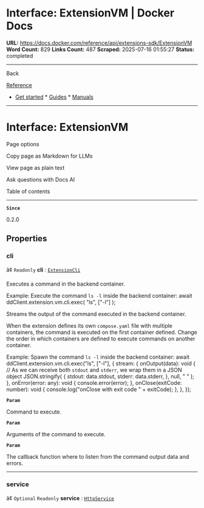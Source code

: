 # Interface: ExtensionVM | Docker Docs

**URL:** https://docs.docker.com/reference/api/extensions-sdk/ExtensionVM
**Word Count:** 829
**Links Count:** 487
**Scraped:** 2025-07-16 01:55:27
**Status:** completed

---

Back

[Reference](https://docs.docker.com/reference/)

  * [Get started](https://docs.docker.com/get-started/)   * [Guides](https://docs.docker.com/guides/)   * [Manuals](https://docs.docker.com/manuals/)

* * *

# Interface: ExtensionVM

Page options

Copy page as Markdown for LLMs

View page as plain text

Ask questions with Docs AI

Table of contents

* * *

**`Since`**

0.2.0

## Properties

### cli

â¢ `Readonly` **cli** : [`ExtensionCli`](https://docs.docker.com/reference/api/extensions-sdk/ExtensionCli/)

Executes a command in the backend container.

Example: Execute the command `ls -l` inside the backend container:               await ddClient.extension.vm.cli.exec(       "ls",       ["-l"]     );

Streams the output of the command executed in the backend container.

When the extension defines its own `compose.yaml` file with multiple containers, the command is executed on the first container defined. Change the order in which containers are defined to execute commands on another container.

Example: Spawn the command `ls -l` inside the backend container:               await ddClient.extension.vm.cli.exec("ls", ["-l"], {                stream: {                  onOutput(data): void {                      // As we can receive both `stdout` and `stderr`, we wrap them in a JSON object                      JSON.stringify(                        {                          stdout: data.stdout,                          stderr: data.stderr,                        },                        null,                        "  "                      );                  },                  onError(error: any): void {                    console.error(error);                  },                  onClose(exitCode: number): void {                    console.log("onClose with exit code " + exitCode);                  },                },              });

**`Param`**

Command to execute.

**`Param`**

Arguments of the command to execute.

**`Param`**

The callback function where to listen from the command output data and errors.

* * *

### service

â¢ `Optional` `Readonly` **service** : [`HttpService`](https://docs.docker.com/reference/api/extensions-sdk/HttpService/)